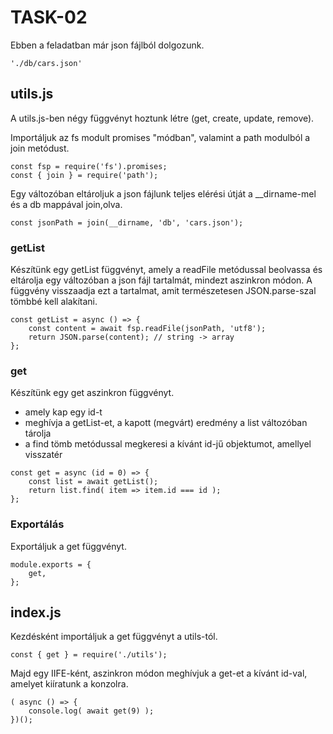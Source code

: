 # TASK-02

Ebben a feladatban már json fájlból dolgozunk.
```
'./db/cars.json'
```

## utils.js
A utils.js-ben négy függvényt hoztunk létre (get, create, update, remove).

Importáljuk az fs modult promises "módban", valamint a path modulból a join metódust.
```
const fsp = require('fs').promises;
const { join } = require('path');
```

Egy változóban eltároljuk a json fájlunk teljes elérési útját a __dirname-mel és a db mappával join,olva.
```
const jsonPath = join(__dirname, 'db', 'cars.json');
```
### getList
Készítünk egy getList függvényt, amely a readFile metódussal beolvassa és eltárolja egy változóban a json fájl tartalmát, mindezt aszinkron módon.
A függvény visszaadja ezt a tartalmat, amit természetesen JSON.parse-szal tömbbé kell alakítani.
```
const getList = async () => {
    const content = await fsp.readFile(jsonPath, 'utf8');
    return JSON.parse(content); // string -> array
};
```
### get
Készítünk egy get aszinkron függvényt.
- amely kap egy id-t
- meghívja a getList-et, a kapott (megvárt) eredmény a list változóban tárolja
- a find tömb metódussal megkeresi a kívánt id-jű objektumot, amellyel visszatér
```
const get = async (id = 0) => {
    const list = await getList();
    return list.find( item => item.id === id );
};
```

### Exportálás
Exportáljuk a get függvényt.
```
module.exports = {
    get,
};
```

## index.js

Kezdésként importáljuk a get függvényt a utils-tól.
```
const { get } = require('./utils');
```

Majd egy IIFE-ként, aszinkron módon meghívjuk a get-et a kívánt id-val, amelyet kiíratunk a konzolra.
```
( async () => {
    console.log( await get(9) );
})();
```
